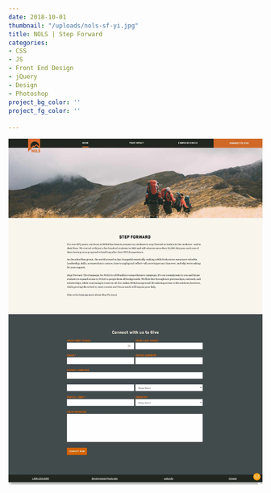 ```yaml
---
date: 2018-10-01
thumbnail: "/uploads/nols-sf-yi.jpg"
title: NOLS | Step Forward
categories:
- CSS
- JS
- Front End Design
- jQuery
- Design
- Photoshop
project_bg_color: ''
project_fg_color: ''

---
```

![](/uploads/nols-sf-home.jpg)